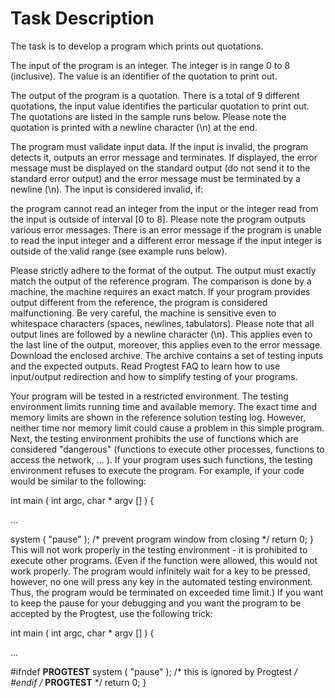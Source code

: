 # Task Description

The task is to develop a program which prints out quotations.

The input of the program is an integer. The integer is in range 0 to 8 (inclusive). The value is an identifier of the quotation to print out.

The output of the program is a quotation. There is a total of 9 different quotations, the input value identifies the particular quotation to print out. The quotations are listed in the sample runs below. Please note the quotation is printed with a newline character (\n) at the end.

The program must validate input data. If the input is invalid, the program detects it, outputs an error message and terminates. If displayed, the error message must be displayed on the standard output (do not send it to the standard error output) and the error message must be terminated by a newline (\n). The input is considered invalid, if:

the program cannot read an integer from the input or
the integer read from the input is outside of interval [0 to 8].
Please note the program outputs various error messages. There is an error message if the program is unable to read the input integer and a different error message if the input integer is outside of the valid range (see example runs below).

Please strictly adhere to the format of the output. The output must exactly match the output of the reference program. The comparison is done by a machine, the machine requires an exact match. If your program provides output different from the reference, the program is considered malfunctioning. Be very careful, the machine is sensitive even to whitespace characters (spaces, newlines, tabulators). Please note that all output lines are followed by a newline character (\n). This applies even to the last line of the output, moreover, this applies even to the error message. Download the enclosed archive. The archive contains a set of testing inputs and the expected outputs. Read Progtest FAQ to learn how to use input/output redirection and how to simplify testing of your programs.

Your program will be tested in a restricted environment. The testing environment limits running time and available memory. The exact time and memory limits are shown in the reference solution testing log. However, neither time nor memory limit could cause a problem in this simple program. Next, the testing environment prohibits the use of functions which are considered "dangerous" (functions to execute other processes, functions to access the network, ... ). If your program uses such functions, the testing environment refuses to execute the program. For example, if your code would be similar to the following:

int main ( int argc, char * argv [] )
{
 
  ...
     
  system ( "pause" ); /* prevent program window from closing */
  return 0;
}
This will not work properly in the testing environment - it is prohibited to execute other programs. (Even if the function were allowed, this would not work properly. The program would infinitely wait for a key to be pressed, however, no one will press any key in the automated testing environment. Thus, the program would be terminated on exceeded time limit.) If you want to keep the pause for your debugging and you want the program to be accepted by the Progtest, use the following trick:

int main ( int argc, char * argv [] )
{
 
  ...

#ifndef __PROGTEST__
  system ( "pause" ); /* this is ignored by Progtest */
#endif /* __PROGTEST__ */
  return 0;
} 